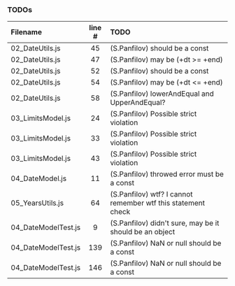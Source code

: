 ### TODOs
| Filename | line # | TODO
|:------|:------:|:------
| 02_DateUtils.js | 45 | (S.Panfilov) should be a const
| 02_DateUtils.js | 47 | (S.Panfilov) may be (+dt >= +end)
| 02_DateUtils.js | 52 | (S.Panfilov) should be a const
| 02_DateUtils.js | 54 | (S.Panfilov) may be (+dt <= +end)
| 02_DateUtils.js | 58 | (S.Panfilov) lowerAndEqual and UpperAndEqual?
| 03_LimitsModel.js | 24 | (S.Panfilov) Possible strict violation
| 03_LimitsModel.js | 33 | (S.Panfilov) Possible strict violation
| 03_LimitsModel.js | 43 | (S.Panfilov) Possible strict violation
| 04_DateModel.js | 11 | (S.Panfilov) throwed error must be a const
| 05_YearsUtils.js | 64 | (S.Panfilov) wtf? I cannot remember wtf this statement check
| 04_DateModelTest.js | 9 | (S.Panfilov) didn't sure, may be it should be an object
| 04_DateModelTest.js | 139 | (S.Panfilov) NaN or null should be a const
| 04_DateModelTest.js | 146 | (S.Panfilov) NaN or null should be a const